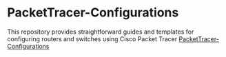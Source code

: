 # PacketTracer-Configurations
This repository provides straightforward guides and templates for configuring routers and switches using Cisco Packet Tracer
[PacketTracer-Configurations](https://www.youtube.com/playlist?list=PLreBbdclGsAuUqdnk6rSYwnroP2IZ33zQ)
